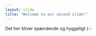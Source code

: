 ```yaml
---
layout: slide
title: "Welcome to our second slide!"
---
```

Det her bliver spændende 
og hyggeligt (-:
